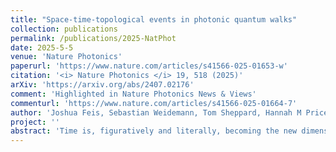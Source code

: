 ```yaml
---
title: "Space-time-topological events in photonic quantum walks"
collection: publications
permalink: /publications/2025-NatPhot
date: 2025-5-5
venue: 'Nature Photonics'
paperurl: 'https://www.nature.com/articles/s41566-025-01653-w'
citation: '<i> Nature Photonics </i> 19, 518 (2025)'
arXiv: 'https://arxiv.org/abs/2407.02176'
comment: 'Highlighted in Nature Photonics News & Views'
commenturl: 'https://www.nature.com/articles/s41566-025-01664-7'
author: 'Joshua Feis, Sebastian Weidemann, Tom Sheppard, Hannah M Price, Alexander Szameit'
project: ''
abstract: 'Time is, figuratively and literally, becoming the new dimension for crystalline matter. In a key recent advance, temporal and spatiotemporal crystals that exhibit periodicity in time and space-time, respectively, were reported, with unique properties such as spectra containing gaps not only in energy but also in momentum. Conversely, the field of topological physics, which has led to celebrated discoveries such as topological insulators featuring protected conducting surface states with immunity to backscattering, has so far been based on the notion of energy gaps and spatial boundaries only. Fundamentally rethinking the role of time, which in contrast to space exhibits a unique unidirectionality called the ‘arrow of time’, thus promises a new dimension for topological physics, setting paradigms of time and space-time topology based on the topological properties of momentum and energy–momentum gaps. Indeed, previous work has shown simulations of states which arise through the topology of momentum gaps and localize at temporal interfaces. Here we enter this new dimension of time and space-time topology. First, using discrete-time quantum walks on synthetic photonic lattices in coupled optical fibre loops, we observe such time topological states. We find a time-topological invariant and establish its relation to the observed time topological states. Transcending the separate concepts of space and time topology, we then propose and implement a system with an energy–momentum gap and introduce the concept of space-time topology, leading to topological states that are localized in both space and time, thus forming space-time topological events. We demonstrate that these are associated with unique effects such as causality-suppressed coupling or the limited collapse of space-time localization. Our study provides a model of time and space-time topology, highlighting an interplay of momentum and energy gap topology with applicability beyond photonics. In the field of topological physics, we anticipate a new role of causality and non-Hermiticity inspired by time and space-time topology. These concepts further invite exploration of connections to other fields where the arrow of time plays an important role. Moreover, our results enable the topological shaping of waves in space and time, with applications in spatiotemporal wave control for imaging or communication and topological lasers, for example.'
---
```


